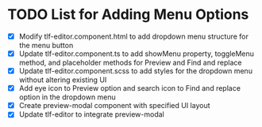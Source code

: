 # TODO List for Adding Menu Options

- [x] Modify tlf-editor.component.html to add dropdown menu structure for the menu button
- [x] Update tlf-editor.component.ts to add showMenu property, toggleMenu method, and placeholder methods for Preview and Find and replace
- [x] Update tlf-editor.component.scss to add styles for the dropdown menu without altering existing UI
- [x] Add eye icon to Preview option and search icon to Find and replace option in the dropdown menu
- [x] Create preview-modal component with specified UI layout
- [x] Update tlf-editor to integrate preview-modal
